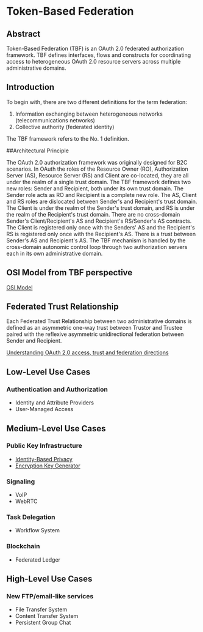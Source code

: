 # Token-Based Federation

## Abstract

Token-Based Federation (TBF) is an OAuth 2.0 federated authorization framework.
TBF defines interfaces, flows and constructs for coordinating access to heterogeneous OAuth 2.0
resource servers across multiple administrative domains.

## Introduction

To begin with, there are two different definitions for the term federation:

1. Information exchanging between heterogeneous networks (telecommunications networks)  
2. Collective authority (federated identity)

The TBF framework refers to the No. 1 definition.

##Architectural Principle

The OAuth 2.0 authorization framework was originally designed for B2C scenarios. In OAuth the roles of the Resource Owner (RO), Authorization Server (AS), Resource Server (RS) and Client are co-located, they are all under the realm of a single trust domain.
The TBF framework defines two new roles: Sender and Recipient, both under its own trust domain.
The Sender role acts as RO and Recipient is a complete new role. 
The AS, Client and RS roles are dislocated between Sender's and Recipient's trust domain.
The Client is under the realm of the Sender's trust domain, and RS is under the realm of the Recipient's trust domain. There are no cross-domain Sender's Client/Recipient's AS and Recipient's RS/Sender's AS contracts.
The Client is registered only once with the Senders' AS and the Recipient's RS is registered only once with the Recipient's AS.
There is a trust between Sender's AS and Recipient's AS.
The TBF mechanism is handled by the cross-domain autonomic control loop through two authorization servers each in its own administrative domain.

## OSI Model from TBF perspective

[OSI Model]

## Federated Trust Relationship

Each Federated Trust Relationship between two administrative domains is defined as
an asymmetric one-way trust between Trustor and Trustee paired with the reflexive asymmetric
unidirectional federation between Sender and Recipient.

[Understanding OAuth 2.0 access, trust and federation directions] 

## Low-Level Use Cases

### Authentication and Authorization

* Identity and Attribute Providers
* User-Managed Access

## Medium-Level Use Cases

### Public Key Infrastructure

* [Identity-Based Privacy]
* [Encryption Key Generator]

### Signaling

* VoIP
* WebRTC

### Task Delegation

* Workflow System

### Blockchain

* Federated Ledger

## High-Level Use Cases

### New FTP/email-like services

* File Transfer System
* Content Transfer System
* Persistent Group Chat

[OSI Model]: https://github.com/token-7/token7-specs/wiki/OSI-Model-from-TBF-perspective
[Understanding OAuth 2.0 access, trust and federation directions]:  https://github.com/token-7/token7-specs/wiki/Understanding-OAuth-2.0-access,-trust-and-federation-directions
[Identity-Based Privacy]: https://igi64.github.io/ibp.html
[Encryption Key Generator]: https://igi64.github.io/airykey.html
